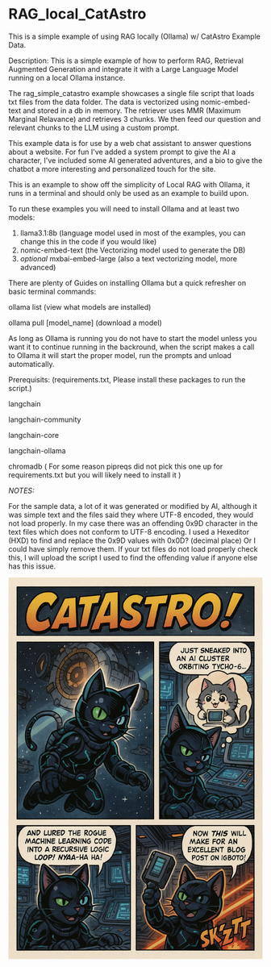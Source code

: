 # RAG_local_CatAstro
This is a simple example of using RAG locally (Ollama) w/ CatAstro Example Data.

Description:
This is a simple example of how to perform RAG, Retrieval Augmented Generation and integrate it with a Large Language Model
running on a local Ollama instance.

The rag_simple_catastro example showcases a single file script that loads txt files from the data folder.
The data is vectorized using nomic-embed-text and stored in a db in memory.
The retriever uses MMR (Maximum Marginal Relavance) and retrieves 3 chunks.
We then feed our question and relevant chunks to the LLM using a custom prompt.

This example data is for use by a web chat assistant to answer questions about a website.
For fun I've added a system prompt to give the AI a character, I've included some AI generated adventures,
and a bio to give the chatbot a more interesting and personalized touch for the site.

This is an example to show off the simplicity of Local RAG with Ollama, it runs in a terminal and should only be 
used as an example to buiild upon.

To run these examples you will need to install Ollama and at least two models:
1) llama3.1:8b (language model used in most of the examples, you can change this in the code if you would like)
2) nomic-embed-text (the Vectorizing model used to generate the DB)
3) *optional* mxbai-embed-large (also a text vectorizing model, more advanced)

There are plenty of Guides on installing Ollama but a quick refresher on basic terminal commands:

ollama list (view what models are installed)

ollama pull [model_name] (download a model)

As long as Ollama is running you do not have to start the model unless you want it to continue running in the backround,
when the script makes a call to Ollama it will start the  proper model, run the prompts and unload automatically.

Prerequisits: (requirements.txt, Please install these packages to run the script.)

langchain

langchain-community

langchain-core

langchain-ollama

chromadb ( For some reason pipreqs did not pick this one up for requirements.txt but you will likely need to install it )

  *NOTES:* 

For the sample data, a lot of it was generated or modified by AI, although it was simple text and the files said they where UTF-8 encoded, they would not load properly.
In my case there was an offending 0x9D character in the text files which does not conform to UTF-8 encoding. I used a Hexeditor (HXD) to find and replace the 0x9D values with 0x0D? (decimal place)
Or I could have simply remove them. If your txt files do not load properly check this, I will upload the script I used to find the offending value if anyone else has this issue.

![alt text](https://github.com/L30N1Dz/RAG_local_CatAstro/blob/main/CatAstro's_Space_Adventures.png?raw=true)
